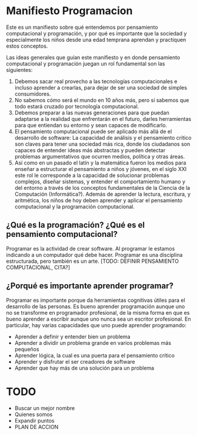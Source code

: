 # Manifiesto Programacion
Este es un manifiesto sobre qué entendemos por pensamiento computacional y programación, y por qué es importante que la sociedad y especialmente los niños desde una edad temprana aprendan y practiquen estos conceptos.

Las ideas generales que guían este manifiesto y en donde pensamiento computacional y programación juegan un rol fundamental son las siguientes:

1. Debemos sacar real provecho a las tecnologías computacionales e incluso aprender a crearlas, para dejar de ser una sociedad de simples consumidores. 
2. No sabemos cómo será el mundo en 10 años más, pero sí sabemos que todo estará cruzado por tecnología computacional.
3. Debemos preparar a las nuevas generaciones para que puedan adaptarse a la realidad que enfrentarán en el futuro, darles herramientas para que entiendan su entorno y sean capaces de modificarlo.
4. El pensamiento computacional puede ser aplicado más allá de el desarrollo de software: La capacidad de análisis y el pensamiento crítico son claves para tener una sociedad más rica, donde los ciudadanos son capaces de entender ideas más abstractas y pueden detectar problemas argumentativos que ocurren medios, política y otras áreas.
5. Así como en un pasado el latín y la matemática fueron los medios para enseñar a estructurar el pensamiento a niños y jóvenes, en el siglo XXI este rol le corresponde a la capacidad de solucionar problemas complejos, diseñar sistemas, y entender el comportamiento humano y del entorno a través de los conceptos fundamentales de la Ciencia de la Computación (Informática?). Además de aprender la lectura, escritura, y aritmética, los niños de hoy deben aprender y aplicar el pensamiento computacional y la programación computacional.


## ¿Qué es la programación? ¿Qué es el pensamiento computacional?

Programar es la actividad de crear software. Al programar le estamos indicando a un computador qué debe hacer. Programar es una disciplina estructurada, pero también es un arte. [TODO: DEFINIR PENSAMIENTO COMPUTACIONAL, CITA?]

## ¿Porqué es importante aprender programar?

Programar es importante porque da herramientas cognitivas útiles para el desarrollo de las personas. Es bueno aprender programación aunque uno no se transforme en programador profesional, de la misma forma en que es bueno aprender a escribir aunque uno nunca sea un escritor profesional. En particular, hay varias capacidades que uno puede aprender programando:

* Aprender a definir y entender bien un problema
* Aprender a dividir un problema grande en varios problemas más pequeños
* Aprender lógica, la cual es una puerta para el pensamiento crítico
* Aprender y disfrutar el ser creadores de software
* Aprender que hay más de una solución para un problema


# TODO

* Buscar un mejor nombre
* Quienes somos
* Expandir puntos
* PLAN DE ACCION
